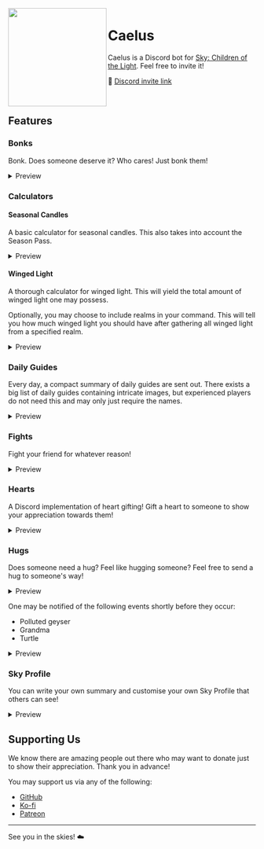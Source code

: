 <img src="https://user-images.githubusercontent.com/33201955/215259571-2a7617c5-3012-4d0b-86bf-1839d8d8be0c.png" width=200 align=left>

# Caelus

Caelus is a Discord bot for [Sky: Children of the Light]. Feel free to invite it!

🔗 [Discord invite link]

<br>

## Features

### Bonks

Bonk. Does someone deserve it? Who cares! Just bonk them!

<details>
<summary>Preview</summary>

<img width=500 alt="bonk" src="https://user-images.githubusercontent.com/33201955/218471063-5fa62416-fe6b-4652-9189-67c29b364b5c.png#gh-dark-mode-only">

<img width=500 alt="bonk" src="https://user-images.githubusercontent.com/33201955/218470592-50392dd0-230f-416f-87c9-e919b6767f71.png#gh-light-mode-only">

</details>

### Calculators

#### Seasonal Candles

A basic calculator for seasonal candles. This also takes into account the Season Pass.

<details>
<summary>Preview</summary>

<img width=500 alt="seasonal candle calculator" src="https://user-images.githubusercontent.com/33201955/218476663-d5828c49-95b9-4a0d-b696-acdc4cf104c8.png#gh-dark-mode-only">

<img width=500 alt="seasonal candle calculator" src="https://user-images.githubusercontent.com/33201955/218476850-506a1006-f139-40d5-b142-782d06e7b113.png#gh-light-mode-only">

</details>

#### Winged Light

A thorough calculator for winged light. This will yield the total amount of winged light one may possess.

Optionally, you may choose to include realms in your command. This will tell you how much winged light you should have after gathering all winged light from a specified realm.

<details>
<summary>Preview</summary>

<img width=500 alt="winged light calculator" src="https://user-images.githubusercontent.com/33201955/218486364-c2b73eff-ef6f-4f1d-93a4-3255b72bbcd1.gif#gh-dark-mode-only">

<br>

<img width=500 alt="winged light calculator" src="https://user-images.githubusercontent.com/33201955/218487347-2f78428e-3efb-47c9-938e-2b572fb7ec2c.gif#gh-light-mode-only">

</details>

### Daily Guides

Every day, a compact summary of daily guides are sent out. There exists a big list of daily guides containing intricate images, but experienced players do not need this and may only just require the names.

<details>
<summary>Preview</summary>

<img width=500 alt="daily guides" src="https://user-images.githubusercontent.com/33201955/218503033-010d5336-f58c-4f7f-8a74-7257557f463d.png#gh-dark-mode-only">

<img width=500 alt="daily guides" src="https://user-images.githubusercontent.com/33201955/218503107-600591db-1c61-4eb9-810d-0566752b1bd8.png#gh-light-mode-only">

</details>

### Fights

Fight your friend for whatever reason!

<details>
<summary>Preview</summary>

<img width=500 src="https://user-images.githubusercontent.com/33201955/218508440-28cf1311-b09f-411f-92c7-a4157f621201.gif#gh-dark-mode-only">

<br>

<img width=500 src="https://user-images.githubusercontent.com/33201955/218508458-310a0864-345b-427e-a806-f9e8c5425822.gif#gh-light-mode-only">

</details>

### Hearts

A Discord implementation of heart gifting! Gift a heart to someone to show your appreciation towards them!

<details>
<summary>Preview</summary>

<img width=500 alt="heart" src="https://user-images.githubusercontent.com/33201955/218526054-6e3b8852-baef-4e9c-87b7-77abd52aa921.png#gh-dark-mode-only">

<img width=500 alt="heart" src="https://user-images.githubusercontent.com/33201955/218534842-d093acfe-0b85-4573-8c57-2e85a56cd684.png#gh-light-mode-only">

</details>

### Hugs

Does someone need a hug? Feel like hugging someone? Feel free to send a hug to someone's way!

<details>
<summary>Preview</summary>

<img width=500 alt="hug" src="https://user-images.githubusercontent.com/33201955/218532791-dfe8238d-b84f-44cf-9646-b5e3a43e766f.gif#gh-dark-mode-only">

<br>

<img width=500 alt="hug" src="https://user-images.githubusercontent.com/33201955/218532815-7a78a8d0-ffe8-410f-9f5a-11acf4448aac.gif#gh-light-mode-only">

### Notifications

</details>

One may be notified of the following events shortly before they occur:

- Polluted geyser
- Grandma
- Turtle

<details>
<summary>Preview</summary>

<img width=500 alt="notifications" src="https://user-images.githubusercontent.com/33201955/218538043-289bc1b5-9305-458d-ab2d-57227db8a47c.png#gh-dark-mode-only">

<img width=500 alt="notifications" src="https://user-images.githubusercontent.com/33201955/218537992-9023ba10-c710-4234-8237-44ff204a6d08.png#gh-light-mode-only">

</details>

### Sky Profile

You can write your own summary and customise your own Sky Profile that others can see!

<details>
<summary>Preview</summary>

<img width=500 alt="sky profile" src="https://user-images.githubusercontent.com/33201955/218538766-dd5589a2-a3ff-439f-9e7f-a8511e6dd6e3.png#gh-dark-mode-only">

<img width=500 alt="sky profile" src="https://user-images.githubusercontent.com/33201955/218538809-f92daa0b-83a1-4c4f-92f3-135d2255f77b.png#gh-light-mode-only">

</details>

## Supporting Us

We know there are amazing people out there who may want to donate just to show their appreciation. Thank you in advance!

You may support us via any of the following:

- [GitHub]
- [Ko-fi]
- [Patreon]

<hr>

See you in the skies! ☁️

[sky: children of the light]: https://www.thatskygame.com
[discord invite link]: https://discord.com/api/oauth2/authorize?client_id=982740693070012506&permissions=268569600&scope=applications.commands%20bot
[github]: https://github.com/sponsors/thatskyapplication
[ko-fi]: https://ko-fi.com/Jiralite
[patreon]: https://patreon.com/Jiralite
